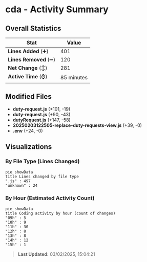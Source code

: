 # cda - Activity Summary 

## Overall Statistics

| Stat                   | Value                                                             |
| ---------------------- | ----------------------------------------------------------------- |
| **Lines Added** (➕)   | 401                                          |
| **Lines Removed** (➖) | 120                                        |
| **Net Change** (↕)    | 281                |
| **Active Time** (⌚)   | 85 minutes |


## Modified Files
- **duty-request.js** (+101, -19)
- **duty-request.js** (+90, -43)
- **dutyRequest.js** (+147, -58)
- **20250203122505-replace-duty-requests-view.js** (+39, -0)
- **.env** (+24, -0)

## Visualizations

### By File Type (Lines Changed)

```mermaid
pie showData
title Lines changed by file type
".js" : 497
"unknown" : 24
```

### By Hour (Estimated Activity Count)

```mermaid
pie showData
title Coding activity by hour (count of changes)
"09h" : 5
"10h" : 9
"11h" : 30
"12h" : 8
"13h" : 8
"14h" : 12
"15h" : 1
```


> **Last Updated:** 03/02/2025, 15:04:21